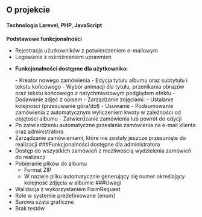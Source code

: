 <p><h2>O projekcie</h2></p>
<p><h4>Technologia Larevel, PHP, JavaScript</h4></p>
<p><b>Podstawowe funkcjonalności</b></p>

- Rejestracja użutkowników z potwierdzeniem e-mailowym
- Logowanie z rozróżnieniem uprawnień<br>
- <p><b>Funkcjonalności dostępne dla użytkownika:</b></p>
  - Kreator nowego zamówienia
    - Edycja tytułu albumu oraz subtytułu i tekstu końcowego
    - Wybór animacji dla tytułu, przenikania obrazów oraz tekstu końcowego z natychmiastowym podglądem efektu
    - Dodawanie zdjęć z opisem
    - Zarządzanie zdjęciami: 
      -  Ustalanie kolejności (przesuwanie góra/dół)
      - Usuwanie
  - Podsumowanie zamówienia z automatycznym wyliczeniem kwoty w zależności od objętości albumu
  - Zatwierdzanie zamówienia lub powrót do edycji
- Po zatwierdzeniu automatyczne przesłanie zamówienia na e-mail klienta oraz administratora
- Zarządzanie zamówieniami, które nie zostały jeszcze przesunięte do realizacji
###Funkcjonalności dostępne dla administratora
- Dostęp do wszystkich zamówień z możliwością wydzielenia zamówień do realizacji
- Pobieranie plików do albumu
  - Format ZIP
  - W nazwie pliku automatycznie generujący się numer określający kolejność zdjęcia w albumie
###Uwagi
- Walidacja z wykorzystaniem FormRequest
- Role w systemie predefiniowane [enum]
- Surowa szata graficzne
- Brak testów

